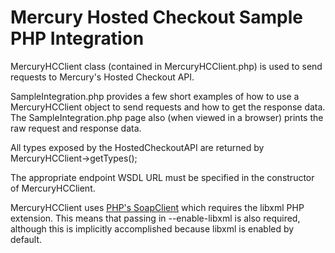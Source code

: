 Mercury Hosted Checkout Sample PHP Integration
==============================================

MercuryHCClient class (contained in MercuryHCClient.php) is used to send requests to Mercury's Hosted Checkout API.

SampleIntegration.php provides a few short examples of how to use a MercuryHCClient object to send requests and how to get the response data. The SampleIntegration.php page also (when viewed in a browser) prints the raw request and response data.

All types exposed by the HostedCheckoutAPI are returned by MercuryHCClient->getTypes();

The appropriate endpoint WSDL URL must be specified in the constructor of MercuryHCClient.

MercuryHCClient uses [PHP's SoapClient](http://php.net/manual/en/class.soapclient.php) which requires the libxml PHP extension. This means that passing in --enable-libxml is also required, although this is implicitly accomplished because libxml is enabled by default.

